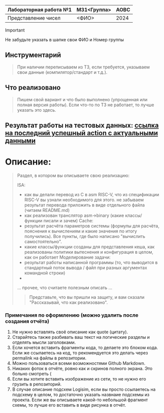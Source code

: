 | Лабораторная работа №1 | M31<Группа> | АОВС |
| ---------------------- | ----------- | ---- |
| Представление чисел    | <ФИО>       | 2024 |

> [!important]  
> Не забудьте указать в шапке свои ФИО и Номер группы

## Инструментарий
> При наличии переписываем из ТЗ, если требуется, указываем свои данные (компилятор/стандарт и т.д.). 

## Что реализовано
> Пишем свой вариант и что было выполнено (упрощенная или полная версия работы). Если что-то по ТЗ не работает, то лучше указать это здесь.

## Результат работы на тестовых данных: [ссылка на последний успешный action с актуальными данными]()

# Описание:

> Раздел, в котором вы описываете свою реализацию:
>
> ISA:
> - как вы делали перевод из C в asm RISC-V, что из спецификации RISC-V вы узнали необходимого для этого. не забываем результат перевода приложить в виде отдельного файла (читаем README.md)
> - как реализован транслятор asm->binary (какие классы/функции писали и зачем)
> Cache:
> - результат расчёта параметров системы (формулы для расчёта, пояснения к вычислениям и какие значения по итогу получились). Все пункты, где было написано "вычислить самостоятельно".
> - какие классы/функции созданы для представления кеша, как реализованы политики вытеснения и конфигурация в целом, как он работает
> Моделирование задачи:
> - результат работы написанной программы (то, что выводится в стандартный поток вывода / файл при разных аргументах командной строки)
> - 
> ... прочее, что считаете полезным описать ...
>
>> Представьте, что вы пришли на защиту, и вам сказали "Рассказывай, что как реализовано".

### Примечания по оформлению (можно удалить после создания отчёта)

1. Не нужно вставлять своё описание как quote (цитату). 
2. Старайтесь также разбивать ваш текст на логические разделы и отделять мысли заголовками.
3. Если хочется вставить фрагменты кода, то делаете это блоком кода. Если же ссылаетесь на код, то рекомендуется это делать через permalink на файлы в репозитории.
4. Можно пользоваться всеми возможностями Github Markdown.
5. Никаких фоток в отчёте, ровно как и скринов полного экрана. Это больно смотреть \(
6. Если вы хотите вставить изображение из сети, то не нужно его грузить в репозиторий.
7. В случае описание подсхем Logisim, если вы просто ссылаетесь на подсхему в целом, то достаточно указать назвнаие подсхемы из проекта. Если же вы описываете какой-то небольшой фрагмент схемы, то лучше его вставить в виде рисунка в отчёт.
